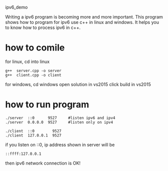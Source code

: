 
ipv6_demo


Writing a ipv6 program is becoming more and more important. 
This program shows how to program for ipv6 use c++ in linux and windows. 
It helps you to know how to process ipv6 in c++.

# how to comile 

for linux, cd into linux
```
g++  server.cpp -o server 
g++  client.cpp -o client 
```
for windows, cd windows  open solution in vs2015 
click build in vs2015 



# how to run program 
```
./server  ::0      9527     #listen ipv6 and ipv4 
./server  0.0.0.0  9527     #listen only on ipv4

./client  ::0        9527   
./client  127.0.0.1  9527
```

if you listen on ::0, ip address shown in server will be 
```
::ffff:127.0.0.1   
```
then ipv6 network connection is OK!





